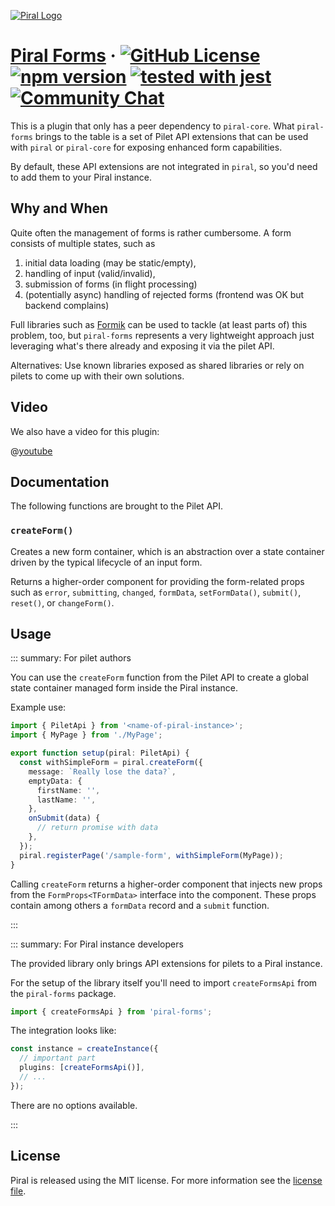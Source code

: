 [![Piral Logo](https://github.com/smapiot/piral/raw/main/docs/assets/logo.png)](https://piral.io)

# [Piral Forms](https://piral.io) &middot; [![GitHub License](https://img.shields.io/badge/license-MIT-blue.svg)](https://github.com/smapiot/piral/blob/main/LICENSE) [![npm version](https://img.shields.io/npm/v/piral-forms.svg?style=flat)](https://www.npmjs.com/package/piral-forms) [![tested with jest](https://img.shields.io/badge/tested_with-jest-99424f.svg)](https://jestjs.io) [![Community Chat](https://dcbadge.vercel.app/api/server/kKJ2FZmK8t?style=flat)](https://discord.gg/kKJ2FZmK8t)

This is a plugin that only has a peer dependency to `piral-core`. What `piral-forms` brings to the table is a set of Pilet API extensions that can be used with `piral` or `piral-core` for exposing enhanced form capabilities.

By default, these API extensions are not integrated in `piral`, so you'd need to add them to your Piral instance.

## Why and When

Quite often the management of forms is rather cumbersome. A form consists of multiple states, such as

1. initial data loading (may be static/empty),
2. handling of input (valid/invalid),
3. submission of forms (in flight processing)
4. (potentially async) handling of rejected forms (frontend was OK but backend complains)

Full libraries such as [Formik](https://formik.org/) can be used to tackle (at least parts of) this problem, too, but `piral-forms` represents a very lightweight approach just leveraging what's there already and exposing it via the pilet API.

Alternatives: Use known libraries exposed as shared libraries or rely on pilets to come up with their own solutions.

## Video

We also have a video for this plugin:

@[youtube](https://youtu.be/C17D-jGJ41g)

## Documentation

The following functions are brought to the Pilet API.

### `createForm()`

Creates a new form container, which is an abstraction over a state container driven by the typical lifecycle of an input form.

Returns a higher-order component for providing the form-related props such as `error`, `submitting`, `changed`, `formData`, `setFormData()`, `submit()`, `reset()`, or `changeForm()`.

## Usage

::: summary: For pilet authors

You can use the `createForm` function from the Pilet API to create a global state container managed form inside the Piral instance.

Example use:

```ts
import { PiletApi } from '<name-of-piral-instance>';
import { MyPage } from './MyPage';

export function setup(piral: PiletApi) {
  const withSimpleForm = piral.createForm({
    message: `Really lose the data?`,
    emptyData: {
      firstName: '',
      lastName: '',
    },
    onSubmit(data) {
      // return promise with data
    },
  });
  piral.registerPage('/sample-form', withSimpleForm(MyPage));
}
```

Calling `createForm` returns a higher-order component that injects new props from the `FormProps<TFormData>` interface into the component. These props contain among others a `formData` record and a `submit` function.

:::

::: summary: For Piral instance developers

The provided library only brings API extensions for pilets to a Piral instance.

For the setup of the library itself you'll need to import `createFormsApi` from the `piral-forms` package.

```ts
import { createFormsApi } from 'piral-forms';
```

The integration looks like:

```ts
const instance = createInstance({
  // important part
  plugins: [createFormsApi()],
  // ...
});
```

There are no options available.

:::

## License

Piral is released using the MIT license. For more information see the [license file](./LICENSE).
